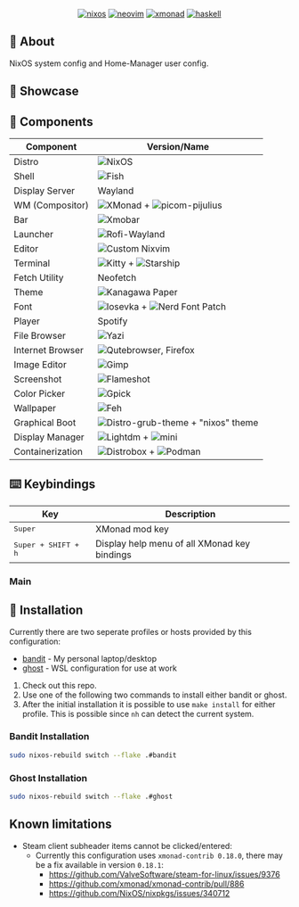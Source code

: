 
<div align="center">
   
[![nixos](https://img.shields.io/badge/NixOS-5277C3?style=for-the-badge&logo=nixos&logoColor=white)](https://nixos.org/)
[![neovim](https://img.shields.io/badge/NeoVim-%2357A143.svg?&style=for-the-badge&logo=neovim&logoColor=white)](https://neovim.io)
[![xmonad](https://img.shields.io/badge/xmonad-%23fc4c5c.svg?style=for-the-badge&logo=xmonad&logoColor=white)](https://xmonad.org/)
[![haskell](https://img.shields.io/badge/Haskell-5D4F85?style=for-the-badge&logo=haskell&logoColor=white)](https://www.haskell.org/)

</div>

## 📖 About

NixOS system config and Home-Manager user config.

## 🌟 Showcase

## 🔧 Components

| Component        | Version/Name                                                                                               |
|------------------|------------------------------------------------------------------------------------------------------------|
| Distro           | ![NixOS](https://nixos.org/)                                                                               |
| Shell            | ![Fish](https://fishshell.com/)                                                                            |
| Display Server   | Wayland                                                                                                    |
| WM (Compositor)  | ![XMonad](https://xmonad.org/) + ![picom-pijulius](https://github.com/pijulius/picom)                      |
| Bar              | ![Xmobar](https://codeberg.org/xmobar/xmobar)                                                              |
| Launcher         | ![Rofi-Wayland](https://github.com/lbonn/rofi)                                                             |
| Editor           | ![Custom Nixvim](https://github.com/dsunshi/nixvim)                                                        |
| Terminal         | ![Kitty](https://sw.kovidgoyal.net/kitty/) + ![Starship](https://starship.rs/)                             |
| Fetch Utility    | Neofetch                                                                                                   |
| Theme            | ![Kanagawa Paper](https://github.com/sho-87/kanagawa-paper.nvim)                                           |
| Font             | ![Iosevka](https://github.com/be5invis/Iosevka) + ![Nerd Font Patch](https://www.nerdfonts.com/)           |
| Player           | Spotify                                                                                                    |
| File Browser     | ![Yazi](https://yazi-rs.github.io/)                                                                        |
| Internet Browser | ![Qutebrowser](https://www.qutebrowser.org/), Firefox                                                      |
| Image Editor     | ![Gimp](https://www.gimp.org/)                                                                             |
| Screenshot       | ![Flameshot](https://flameshot.org/)                                                                       |
| Color Picker     | ![Gpick](https://www.gpick.org/)                                                                           |
| Wallpaper        | ![Feh](https://feh.finalrewind.org/)                                                                       |
| Graphical Boot   | ![Distro-grub-theme](https://github.com/AdisonCavani/distro-grub-themes) + "nixos" theme                   |
| Display Manager  | ![Lightdm](https://github.com/canonical/lightdm) + ![mini](https://github.com/prikhi/lightdm-mini-greeter) |
| Containerization | ![Distrobox](https://github.com/89luca89/distrobox) + ![Podman](https://podman.io/)                        |

## ⌨️ Keybindings

| Key | Description |
| --- | ----------- |
| <kbd>Super</kbd> | XMonad mod key |
| <kbd>Super + SHIFT + h</kbd> | Display help menu of all XMonad key bindings |

### Main

## 🚀 Installation

Currently there are two seperate profiles or hosts provided by this configuration:
 - [bandit](./hosts/bandit) - My personal laptop/desktop
 - [ghost](./hosts/ghost) - WSL configuration for use at work

1. Check out this repo.
2. Use one of the following two commands to install either bandit or ghost.
3. After the initial installation it is possible to use `make install` for either profile. This is possible since `nh` can detect the current system.

### Bandit Installation

```bash
sudo nixos-rebuild switch --flake .#bandit
```

### Ghost Installation

```bash
sudo nixos-rebuild switch --flake .#ghost
```

## Known limitations

 - Steam client subheader items cannot be clicked/entered:
    - Currently this configuration uses `xmonad-contrib 0.18.0`, there may be a fix available in version `0.18.1`:
        - https://github.com/ValveSoftware/steam-for-linux/issues/9376
        - https://github.com/xmonad/xmonad-contrib/pull/886
        - https://github.com/NixOS/nixpkgs/issues/340712

